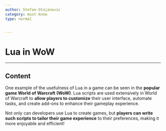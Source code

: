 ```yaml
---
author: Stefan-Stojanovic
category: must-know
type: normal


---
```


# Lua in WoW

---

## Content

One example of the usefulness of Lua in a game can be seen in the **popular game World of Warcraft (WoW)**. Lua scripts are used extensively in World of Warcraft to **allow players to customize** their user interface, automate tasks, and create add-ons to enhance their gameplay experience.

Not only can developers use Lua to create games, but **players can write such scripts to tailor their game experience** to their preferences, making it more enjoyable and efficient!

